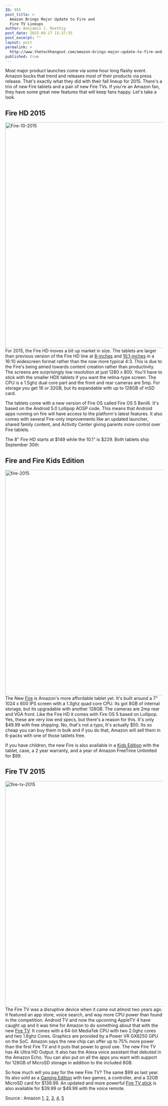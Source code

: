 ```yaml
---
ID: 955
post_title: >
  Amazon Brings Major Update to Fire and
  Fire TV Lineups
author: Benjamin J. Roethig
post_date: 2015-09-17 15:37:35
post_excerpt: ""
layout: post
permalink: >
  http://www.thetechhangout.com/amazon-brings-major-update-to-fire-and-fire-tv-lineups/
published: true
---
```

Most major product launches come via some hour long flashy event. Amazon bucks that trend and releases most of their products via press release.  That's exactly what they did with their fall lineup for 2015.  There's a trio of new Fire tablets and a pair of new Fire TVs.  If you're an Amazon fan, they have some great new features that will keep fans happy.  Let's take a look.

## Fire HD 2015
<a href="http://www.thetechhangout.com/wp-content/uploads/2015/09/Fire-10-2015.jpg"><img src="http://www.thetechhangout.com/wp-content/uploads/2015/09/Fire-10-2015.jpg" alt="Fire-10-2015" width="1280" height="720" class="alignnone size-full wp-image-962" /></a>
For 2015, the Fire HD moves a bit up market in size.  The tablets are larger than previous version of the Fire HD line at [8-inches](http://www.amazon.com/dp/B00S5HFVGI) and [10.1-inches](http://www.amazon.com/dp/B00VKIY9RG) in a 16:10 widescreen format rather than the now more typical 4:3.  This is due to the Fire's being aimed towards content creation rather than productivity.  The screens are surprisingly low resolution at just 1280 x 800.  You'll have to stick with the smaller HDX tablets if you want the retina-type screen.  The CPU is a 1.5ghz dual core part and the front and rear cameras are 5mp.  For storage you get 16 or 32GB, but its expandable with up to 128GB of mSD card.

The tablets come with a new version of Fire OS called Fire OS 5 Benilli.  It's based on the Android 5.0 Lollipop AOSP code.  This means that Android apps running on fire will have access to the platform's latest features.  It also comes with several Fire-only improvements like an updated launcher, shared family content, and Activity Center giving parents more control over Fire tablets.  

The 8" Fire HD starts at $149 while the 10.1" is $229.  Both tablets ship September 30th

## Fire and Fire Kids Edition
<a href="http://www.thetechhangout.com/wp-content/uploads/2015/09/fire-2015.jpg"><img src="http://www.thetechhangout.com/wp-content/uploads/2015/09/fire-2015.jpg" alt="fire-2015" width="1280" height="720" class="alignnone size-full wp-image-961" /></a>
The New [Fire](http://www.amazon.com/dp/B00TSUGXKE) is Amazon's more affordable tablet yet.  It's built around a 7" 1024 x 600 IPS screen with a 1.3ghz quad core CPU.  Its got 8GB of internal storage, but its upgradable with another 128GB.  The cameras are 2mp rear and VGA front.  Like the Fire HD it comes with Fire OS 5 based on Lollipop.  Yes, these are very low end specs, but there's a reason for this.  It's only $49.99 with free shipping.  No, that's not a typo, It's actually $50.  Its so cheap you can buy them in bulk and if you do that, Amazon will sell them in 6-packs with one of those tablets free.

If you have children, the new Fire is also available in a [Kids Edition](http://www.amazon.com/dp/B00YYZEQ1G) with the tablet, case, a 2 year warranty, and a year of Amazon FreeTime Unlimited for $99.

## Fire TV 2015
<a href="http://www.thetechhangout.com/wp-content/uploads/2015/09/fire-tv-2015.jpg"><img src="http://www.thetechhangout.com/wp-content/uploads/2015/09/fire-tv-2015.jpg" alt="fire-tv-2015" width="1280" height="720" class="alignnone size-full wp-image-959" /></a>
The Fire TV was a disruptive device when it came out almost two years ago.  It featured an app store, voice search, and way more CPU power than found in the competition.  Android TV and now the upcoming AppleTV 4 have caught up and it was time for Amazon to do something about that with the new [Fire TV](http://www.amazon.com/dp/B00U3FPN4U).  It comes with a 64-bit MediaTek CPU with two 2.0ghz cores and two 1.6ghz Cores.  Graphics are provided by a Power VR GX6250 GPU on the SoC.  Amazon says the new chip can offer up to 75% more power than the first Fire TV and it puts that power to good use.  The new Fire TV has 4k Ultra HD Output.  It also has the Alexa voice assistant that debuted in the Amazon Echo.  You can also put on all the apps you want with support for 128GB of MicroSD storage in addition to the included 8GB.

So how much will you pay for the new Fire TV?  The same $99 as last year.  Its also sold as a [Gaming Edition](http://www.amazon.com/dp/B00XNQECFM/ref=ods_fs_ftvge) with two games, a controller, and a 32GB MicroSD card for $139.99.  An updated and more powerful [Fire TV stick](http://www.amazon.com/dp/B00ZVJAF9G/ref=ods_fs_ftvsv) is also available for $39.99 or $49.99 with the voice remote.  

Source : Amazon [1](http://phx.corporate-ir.net/phoenix.zhtml?c=176060&p=RssLanding&cat=news&id=2088564), [2](http://phx.corporate-ir.net/phoenix.zhtml?c=176060&p=RssLanding&cat=news&id=2088563), [3](http://phx.corporate-ir.net/phoenix.zhtml?c=176060&p=RssLanding&cat=news&id=2088562), [4](http://phx.corporate-ir.net/phoenix.zhtml?c=176060&p=RssLanding&cat=news&id=2088560), [5](http://phx.corporate-ir.net/phoenix.zhtml?c=176060&p=RssLanding&cat=news&id=2088573)
